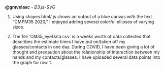

**@gmvelasc** -
*D3.js-SVG*

1. Using shapes.html/.js shows an output of a blue canvas with the text "CMPM35 2020,"
I enjoyed adding several colorful ellipses of varying sizes.

<!-- -->
2. The file 'CM35_eyeData.csv' is a weeks worth of data collected that describes the estimate times I have put on/taken off my 
glasses/contacts in one day. During COVID, I have been giving a lot of thought and precaution about the relationship
of interaction between my hands and my contacts/glasses.
I have uploaded several data points into the graph for row 1. 
